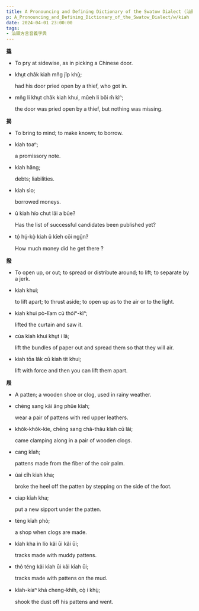 ```yaml
---
title: A Pronouncing and Defining Dictionary of the Swatow Dialect (汕頭方言音義字典) / kiah
p: A_Pronouncing_and_Defining_Dictionary_of_the_Swatow_Dialect/w/kiah
date: 2024-04-01 23:00:00
tags: 
- 汕頭方言音義字典
---
```



**撬**
- To pry at sidewise, as in picking a Chinese door.

- khṳt châk kiah mn̂g jîp khṳ̀;

  had his door pried open by a thief, who got in.

- mn̂g li khṳt châk kiah khui, mûeh li bŏi m̄ kìⁿ;

  the door was pried open by a thief, but nothing was missing. 

**揭**
- To bring to mind; to make known; to borrow.

- kiah toaⁿ;

  a promissory note.

- kiah hăng;

  debts; liabilities.

- kiah sìo;

  borrowed moneys.

- ŭ kiah hío chut lâi a būe?

  Has the list of successful candidates been published yet?

- tó̤ hṳ́-kò̤ kiah ŭ kîeh cōi ngṳ̂n?

  How much money did he get there ?

**撥**
- To open up, or out; to spread or distribute around; to lift; to separate by a jerk.

- kiah khui;

  to lift apart; to thrust aside; to open up as to the air or to the light.

- kiah khui pò-lîam cū thóiⁿ-kìⁿ;

  lifted the curtain and saw it.

- cúa kiah khui khṳt i lā;

  lift the bundles of paper out and spread them so that they will air.

- kiah tōa lâk cū kiah tit khui;

  lift with force and then you can lift them apart.

**屐**
- A patten; a wooden shoe or clog, used in rainy weather.

- chēng sang kâi âng phûe kîah;

  wear a pair of pattens with red upper leathers.

- khôk-khôk-kìe, chēng sang châ-thâu kîah cū lâi;

  came clamping along in a pair of wooden clogs.

- cang kîah;

  pattens made from the fiber of the coir palm.

- úai cîh kiah kha;

  broke the heel off the patten by stepping on the side of the foot.

- ciap kîah kha;

  put a new sipport under the patten.

- tèng kîah phò;

  a shop when clogs are made.

- kîah kha ìn lío kâi ūi kâi ūi;

  tracks made with muddy pattens.

- thô téng kâi kîah ūi kâi kîah ūi;

  tracks made with pattens on the mud.

- kîah-kíaⁿ khà cheng-khih, cò̤ i khṳ̀;

  shook the dust off his pattens and went.